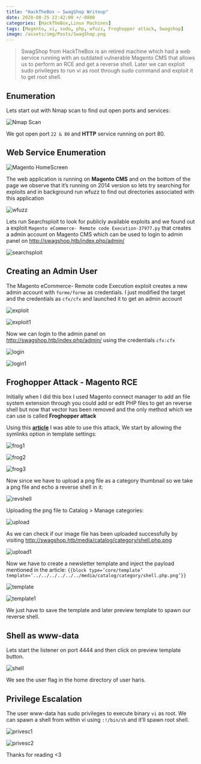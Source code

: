 ```yaml
---
title: "HackTheBox — SwagShop Writeup"
date: 2020-08-25 22:42:00 +/-0800
categories: [HackTheBox,Linux Machines]
tags: [Magento, vi, sudo, php, wfuzz, Froghopper attack, Swagshop]
image: /assets/img/Posts/SwagShop.png
---
```


> SwagShop from HackTheBox is an retired machine which had a web service running with an outdated vulnerable Magento CMS that allows us to perform an RCE and get a reverse shell. Later we can exploit sudo privileges to run vi as root through sudo command and exploit it to get root shell.

## Enumeration
Lets start out with Nmap scan to find out open ports and services:

![Nmap Scan](/assets/img/Posts/Swagshop/nmap.png)

We got open port `22 & 80` and **HTTP** service running on port 80.

## Web Service Enumeration

![Magento HomeScreen](/assets/img/Posts/Swagshop/magento.png)

The web application is running on **Magento CMS** and on the bottom of the page we observe that it’s running on 2014 version so lets try searching for exploits and in background run wfuzz to find out directories associated with this application

![wfuzz](/assets/img/Posts/Swagshop/wfuzz.png)

Lets run Searchsploit to look for publicly available exploits and we found out a exploit `Magento eCommerce- Remote code Execution-37977.py` that creates a admin account on Magento CMS which can be used to login to admin panel on <http://swagshop.htb/index.php/admin/>

![searchsploit](/assets/img/Posts/Swagshop/searchsploit.png)

## Creating an Admin User

The Magento eCommerce- Remote code Execution exploit creates a new admin account with `forme/forme` as credentials. I just modified the target and the credentials as `cfx/cfx` and launched it to get an admin account

![exploit](/assets/img/Posts/Swagshop/exploit.png)

![exploit1](/assets/img/Posts/Swagshop/exploit1.png)

Now we can login to the admin panel on <http://swagshop.htb/index.php/admin/> using the credentials `cfx:cfx`

![login](/assets/img/Posts/Swagshop/login.png)

![login1](/assets/img/Posts/Swagshop/login1.png)

## Froghopper Attack - Magento RCE

Initially when I did this box I used Magento connect manager to add an file system extension through you could add or edit PHP files to get an reverse shell but now that vector has been removed and the only method which we can use is called **Froghopper attack**

Using this [**article**](https://www.foregenix.com/blog/anatomy-of-a-magento-attack-froghopper) I was able to use this attack, We start by allowing the symlinks option in template settings:

![frog1](/assets/img/Posts/Swagshop/frog1.png)

![frog2](/assets/img/Posts/Swagshop/frog2.png)

![frog3](/assets/img/Posts/Swagshop/frog3.png)

Now since we have to upload a png file as a category thumbnail so we take a png file and echo a reverse shell in it:

![revshell](/assets/img/Posts/Swagshop/revshell.png)

Uploading the png file to Catalog > Manage categories:

![upload](/assets/img/Posts/Swagshop/upload.png)

As we can check if our image file has been uploaded successfully by visiting <http://swagshop.htb/media/catalog/category/shell.php.png>

![upload1](/assets/img/Posts/Swagshop/upload1.png)

Now we have to create a newsletter template and inject the payload mentioned in the article: `{{block type=’core/template’ template=’../../../../../../media/catalog/category/shell.php.png’}}`

![template](/assets/img/Posts/Swagshop/template.png)

![template1](/assets/img/Posts/Swagshop/template1.png)

We just have to save the template and later preview template to spawn our reverse shell.

## Shell as www-data

Lets start the listener on port 4444 and then click on preview template button.

![shell](/assets/img/Posts/Swagshop/shell.png)

We see the user flag in the home directory of user haris.

## Privilege Escalation

The user www-data has sudo privileges to execute binary `vi` as root. We can spawn a shell from within vi using `:!/bin/sh` and it’ll spawn root shell.

![privesc1](/assets/img/Posts/Swagshop/privesc1.png)

![privesc2](/assets/img/Posts/Swagshop/privesc2.png)


Thanks for reading <3
